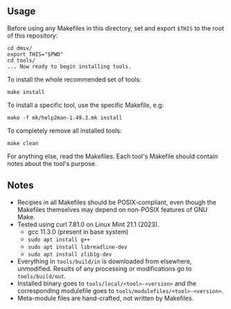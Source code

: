 
Usage
-----

Before using any Makefiles in this directory, set and export `$THIS` to the
root of this repository:

    cd dmsv/
    export THIS="$PWD"
    cd tools/
    ... Now ready to begin installing tools.

To install the whole recommended set of tools:

    make install

To install a specific tool, use the specific Makefile, e.g:

    make -f mk/help2man-1.49.3.mk install

To completely remove all installed tools:

    make clean

For anything else, read the Makefiles.
Each tool's Makefile should contain notes about the tool's purpose.


Notes
-----

- Recipies in all Makefiles should be POSIX-compliant, even though the
  Makefiles themselves may depend on non-POSIX features of GNU Make.
- Tested using curl 7.81.0 on Linux Mint 21.1 (2023).
  - gcc 11.3.0 (present in base system)
  - `sudo apt install g++`
  - `sudo apt install libreadline-dev`
  - `sudo apt install zlib1g-dev`
- Everything in `tools/build/in` is downloaded from elsewhere, unmodified.
  Results of any processing or modifications go to `tools/build/out`.
- Installed binary goes to `tools/local/<tool>-<version>` and the corresponding
  modulefile goes to `tools/modulefiles/<tool>-<version>`.
- Meta-module files are hand-crafted, not written by Makefiles.

